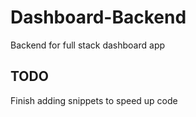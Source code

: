 # Dashboard-Backend

Backend for full stack dashboard app

## TODO

Finish adding snippets to speed up code
